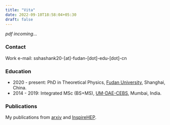 ```yaml
---
title: "Vita"
date: 2022-09-10T18:58:04+05:30
draft: false
---
```


_pdf incoming..._
<!--
[Here](/files/short_cv.pdf) is my CV in pdf format.
-->

### Contact
Work e-mail: sshashank20-[at]-fudan-[dot]-edu-[dot]-cn

### Education
* 2020 - present: PhD in Theoretical Physics, [Fudan University](https://www.fudan.edu.cn/en/), Shanghai, China.
* 2014 - 2019: Integrated MSc (BS+MS), [UM-DAE-CEBS](https://www.cbs.ac.in), Mumbai, India.

### Publications
My publications from [arxiv](https://arxiv.org/search/?query=shashank%2C+swarnim&searchtype=author) and [InspireHEP](https://inspirehep.net/authors/1903109).

